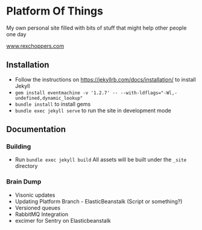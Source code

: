 
# Platform Of Things

My own personal site filled with bits of stuff that might help other people one day

www.rexchoppers.com
## Installation

* Follow the instructions on https://jekyllrb.com/docs/installation/ to install Jekyll
* `gem install eventmachine -v '1.2.7' -- --with-ldflags="-Wl,-undefined,dynamic_lookup"`
* `bundle install` to install gems
* `bundle exec jekyll serve` to run the site in development mode

## Documentation

### Building

* Run `bundle exec jekyll build` All assets will be built under the `_site` directory

### Brain Dump
- Visonic updates
- Updating Platform Branch - ElasticBeanstalk (Script or something?)
- Versioned queues
- RabbitMQ Integration
- excimer for Sentry on Elasticbeanstalk
